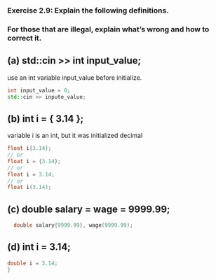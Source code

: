 ### Exercise 2.9: Explain the following definitions.

### For those that are illegal, explain what’s wrong and how to correct it.

## (a) std::cin >> int input_value;

use an int variable input_value before initialize.

```cpp
int input_value = 0;
std::cin >> inpute_value;
```

## (b) int i = { 3.14 };

variable i is an int, but it was initialized decimal

```cpp
float i{3.14};
// or
float i = {3.14};
// or
float i = 3.14;
// or
float i(3.14);

```

## (c) double salary = wage = 9999.99;

```cpp
  double salary{9999.99}, wage(9999.99);
```

## (d) int i = 3.14;

```cpp
double i = 3.14;
}
```
